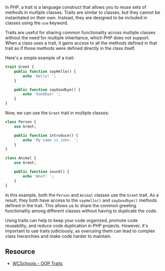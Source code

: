 In PHP, a trait is a language construct that allows you to reuse sets of methods in multiple classes. Traits are similar to classes, but they cannot be instantiated on their own. Instead, they are designed to be included in classes using the `use` keyword.

Traits are useful for sharing common functionality across multiple classes without the need for multiple inheritance, which PHP does not support. When a class uses a trait, it gains access to all the methods defined in that trait as if those methods were defined directly in the class itself.

Here's a simple example of a trait:
```php
trait Greet {
    public function sayHello() {
        echo 'Hello! ';
    }

    public function sayGoodbye() {
        echo 'Goodbye! ';
    }
}
```

Now, we can use the `Greet` trait in multiple classes:
```php
class Person {
    use Greet;

    public function introduce() {
        echo 'My name is John. ';
    }
}

class Animal {
    use Greet;

    public function sound() {
        echo 'Woof! ';
    }
}

```

In this example, both the `Person` and `Animal` classes use the `Greet` trait. As a result, they both have access to the `sayHello()` and `sayGoodbye()` methods defined in the trait. This allows us to share the common greeting functionality among different classes without having to duplicate the code.

Using traits can help to keep your code organized, promote code reusability, and reduce code duplication in PHP projects. However, it's important to use traits judiciously, as overusing them can lead to complex class hierarchies and make code harder to maintain.

## Resource
- [WCSchools - OOP Traits](https://www.w3schools.com/php/php_oop_traits.asp)